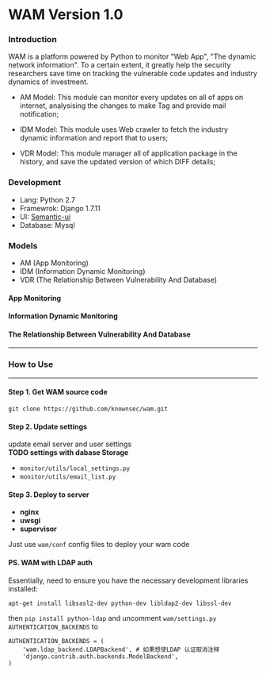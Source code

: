 # WAM Version 1.0

### Introduction

WAM is a platform powered by Python to monitor "Web App", "The dynamic network information". To a certain extent, it greatly help the security researchers save time on tracking the vulnerable code updates and industry dynamics of investment.

- AM Model: This module can monitor every updates on all of apps on internet, analysising the changes to make Tag and provide mail notification;

- IDM Model: This module uses Web crawler to fetch the industry dynamic information and report that to users;

- VDR Model: This module manager all of application package in the history, and save the updated version of which DIFF details;

### Development
- Lang: Python 2.7
- Framewrok: Django 1.7.11
- UI: [Semantic-ui](http://www.semantic-ui.com/)
- Database: Mysql

### Models

- AM (App Monitoring)
- IDM (Information Dynamic Monitoring)
- VDR (The Relationship Between Vulnerability And Database)

#### App Monitoring

#### Information Dynamic Monitoring

#### The Relationship Between Vulnerability And Database

---
### How to Use
---
#### Step 1. Get WAM source code
`git clone https://github.com/knownsec/wam.git`

#### Step 2. Update settings
update email server and user settings  
**TODO  settings with dabase Storage**
* `monitor/utils/local_settings.py`
* `monitor/utils/email_list.py`
  
#### Step 3. Deploy to server
* **nginx**  
* **uwsgi**  
* **supervisor**  
  
Just use `wam/conf` config files to deploy your wam code

#### PS. WAM with LDAP auth

Essentially, need to ensure you have the necessary development libraries installed:

`apt-get install libsasl2-dev python-dev libldap2-dev libssl-dev`

then `pip install python-ldap`
and uncomment `wam/settings.py` 
`AUTHENTICATION_BACKENDS` to

````
AUTHENTICATION_BACKENDS = (
    'wam.ldap_backend.LDAPBackend', # 如果想使LDAP 认证取消注释
    'django.contrib.auth.backends.ModelBackend',
)
````